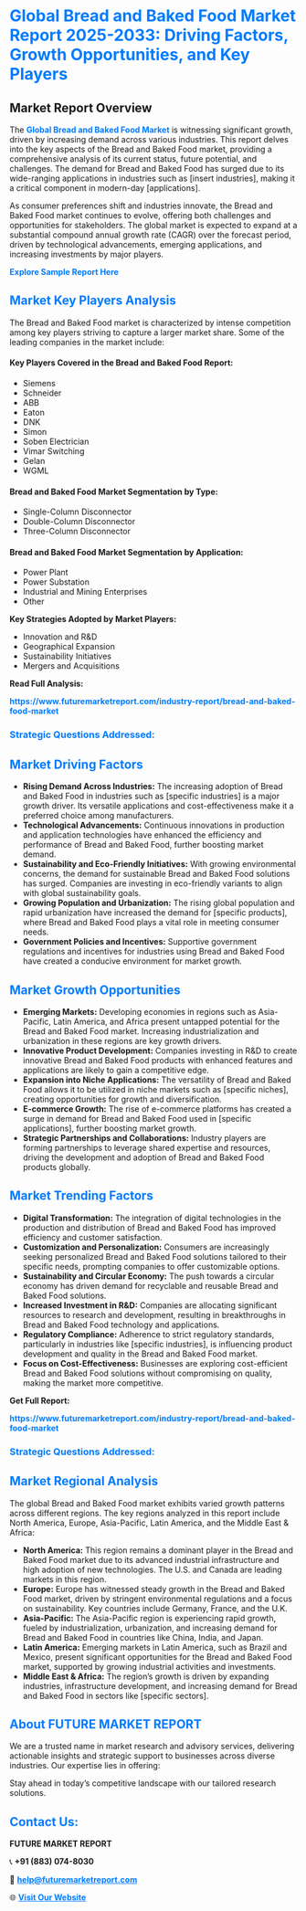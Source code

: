 <h1 style="color: #007BFF;">Global Bread and Baked Food Market Report 2025-2033: Driving Factors, Growth Opportunities, and Key Players</h1>

<section id="overview">
<h2>Market Report Overview</h2>
<p>The <a href="https://www.futuremarketreport.com/industry-report/bread-and-baked-food-market" style="color: #007BFF; text-decoration: none;"><strong>Global Bread and Baked Food Market</strong></a> is witnessing significant growth, driven by increasing demand across various industries. This report delves into the key aspects of the Bread and Baked Food market, providing a comprehensive analysis of its current status, future potential, and challenges. The demand for Bread and Baked Food has surged due to its wide-ranging applications in industries such as [insert industries], making it a critical component in modern-day [applications].</p>
<p>As consumer preferences shift and industries innovate, the Bread and Baked Food market continues to evolve, offering both challenges and opportunities for stakeholders. The global market is expected to expand at a substantial compound annual growth rate (CAGR) over the forecast period, driven by technological advancements, emerging applications, and increasing investments by major players.</p>
</section>

<section id="overview">
<p><a href="https://www.futuremarketreport.com/request-sample/reportId=32524" style="color: #007BFF; text-decoration: none;"><strong>Explore Sample Report Here</strong></a></p>
</section>

<section id="key-players">
<h2 style="color: #007BFF;">Market Key Players Analysis</h2>
<p>The Bread and Baked Food market is characterized by intense competition among key players striving to capture a larger market share. Some of the leading companies in the market include:</p>
<h4>Key Players Covered in the Bread and Baked Food Report:</h4>
<ul><li>Siemens</li><li>Schneider</li><li>ABB</li><li>Eaton</li><li>DNK</li><li>Simon</li><li>Soben Electrician</li><li>Vimar Switching</li><li>Gelan</li><li>WGML</li></ul>
<h4>Bread and Baked Food Market Segmentation by Type:</h4>
<ul><li>Single-Column Disconnector</li><li>Double-Column Disconnector</li><li>Three-Column Disconnector</li></ul>

<h4>Bread and Baked Food Market Segmentation by Application:</h4>
<ul><li>Power Plant</li><li>Power Substation</li><li>Industrial and Mining Enterprises</li><li>Other</li></ul>
<p><strong>Key Strategies Adopted by Market Players:</strong></p>
<ul>
<li>Innovation and R&D</li>
<li>Geographical Expansion</li>
<li>Sustainability Initiatives</li>
<li>Mergers and Acquisitions</li>
</ul>
</section>

<section>
<p><strong>Read Full Analysis: </strong></p><a href="https://www.futuremarketreport.com/industry-report/bread-and-baked-food-market" style="color: #007BFF; text-decoration: none;"><strong>https://www.futuremarketreport.com/industry-report/bread-and-baked-food-market</strong></a>
<h3 style="color: #007BFF;">Strategic Questions Addressed:</h3>
</section>

<section id="driving-factors">
<h2 style="color: #007BFF;">Market Driving Factors</h2>
<ul>
<li><strong>Rising Demand Across Industries:</strong> The increasing adoption of Bread and Baked Food in industries such as [specific industries] is a major growth driver. Its versatile applications and cost-effectiveness make it a preferred choice among manufacturers.</li>
<li><strong>Technological Advancements:</strong> Continuous innovations in production and application technologies have enhanced the efficiency and performance of Bread and Baked Food, further boosting market demand.</li>
<li><strong>Sustainability and Eco-Friendly Initiatives:</strong> With growing environmental concerns, the demand for sustainable Bread and Baked Food solutions has surged. Companies are investing in eco-friendly variants to align with global sustainability goals.</li>
<li><strong>Growing Population and Urbanization:</strong> The rising global population and rapid urbanization have increased the demand for [specific products], where Bread and Baked Food plays a vital role in meeting consumer needs.</li>
<li><strong>Government Policies and Incentives:</strong> Supportive government regulations and incentives for industries using Bread and Baked Food have created a conducive environment for market growth.</li>
</ul>
</section>

<section id="growth-opportunities">
<h2 style="color: #007BFF;">Market Growth Opportunities</h2>
<ul>
<li><strong>Emerging Markets:</strong> Developing economies in regions such as Asia-Pacific, Latin America, and Africa present untapped potential for the Bread and Baked Food market. Increasing industrialization and urbanization in these regions are key growth drivers.</li>
<li><strong>Innovative Product Development:</strong> Companies investing in R&D to create innovative Bread and Baked Food products with enhanced features and applications are likely to gain a competitive edge.</li>
<li><strong>Expansion into Niche Applications:</strong> The versatility of Bread and Baked Food allows it to be utilized in niche markets such as [specific niches], creating opportunities for growth and diversification.</li>
<li><strong>E-commerce Growth:</strong> The rise of e-commerce platforms has created a surge in demand for Bread and Baked Food used in [specific applications], further boosting market growth.</li>
<li><strong>Strategic Partnerships and Collaborations:</strong> Industry players are forming partnerships to leverage shared expertise and resources, driving the development and adoption of Bread and Baked Food products globally.</li>
</ul>
</section>

<section id="trending-factors">
<h2 style="color: #007BFF;">Market Trending Factors</h2>
<ul>
<li><strong>Digital Transformation:</strong> The integration of digital technologies in the production and distribution of Bread and Baked Food has improved efficiency and customer satisfaction.</li>
<li><strong>Customization and Personalization:</strong> Consumers are increasingly seeking personalized Bread and Baked Food solutions tailored to their specific needs, prompting companies to offer customizable options.</li>
<li><strong>Sustainability and Circular Economy:</strong> The push towards a circular economy has driven demand for recyclable and reusable Bread and Baked Food solutions.</li>
<li><strong>Increased Investment in R&D:</strong> Companies are allocating significant resources to research and development, resulting in breakthroughs in Bread and Baked Food technology and applications.</li>
<li><strong>Regulatory Compliance:</strong> Adherence to strict regulatory standards, particularly in industries like [specific industries], is influencing product development and quality in the Bread and Baked Food market.</li>
<li><strong>Focus on Cost-Effectiveness:</strong> Businesses are exploring cost-efficient Bread and Baked Food solutions without compromising on quality, making the market more competitive.</li>
</ul>
</section>

<section>
<p><strong>Get Full Report: </strong></p><a href="https://www.futuremarketreport.com/industry-report/bread-and-baked-food-market" style="color: #007BFF; text-decoration: none;"><strong>https://www.futuremarketreport.com/industry-report/bread-and-baked-food-market</strong></a>
<h3 style="color: #007BFF;">Strategic Questions Addressed:</h3>
</section>


<section id="regional-analysis">
<h2 style="color: #007BFF;">Market Regional Analysis</h2>
<p>The global Bread and Baked Food market exhibits varied growth patterns across different regions. The key regions analyzed in this report include North America, Europe, Asia-Pacific, Latin America, and the Middle East & Africa:</p>
<ul>
<li><strong>North America:</strong> This region remains a dominant player in the Bread and Baked Food market due to its advanced industrial infrastructure and high adoption of new technologies. The U.S. and Canada are leading markets in this region.</li>
<li><strong>Europe:</strong> Europe has witnessed steady growth in the Bread and Baked Food market, driven by stringent environmental regulations and a focus on sustainability. Key countries include Germany, France, and the U.K.</li>
<li><strong>Asia-Pacific:</strong> The Asia-Pacific region is experiencing rapid growth, fueled by industrialization, urbanization, and increasing demand for Bread and Baked Food in countries like China, India, and Japan.</li>
<li><strong>Latin America:</strong> Emerging markets in Latin America, such as Brazil and Mexico, present significant opportunities for the Bread and Baked Food market, supported by growing industrial activities and investments.</li>
<li><strong>Middle East & Africa:</strong> The region’s growth is driven by expanding industries, infrastructure development, and increasing demand for Bread and Baked Food in sectors like [specific sectors].</li>
</ul>
</section>

<footer>
<h2 style="color: #007BFF;">About FUTURE MARKET REPORT</h2>
<p>We are a trusted name in market research and advisory services, delivering actionable insights and strategic support to businesses across diverse industries. Our expertise lies in offering:</p>

<p>Stay ahead in today’s competitive landscape with our tailored research solutions.</p>

<h2 style="color: #007BFF;">Contact Us:</h2>
<p><strong>FUTURE MARKET REPORT</strong></p>
<p>📞 <strong>+91 (883) 074-8030</strong></p>
<p>📧 <strong><a href="mailto:help@futuremarketreport.com" style="color: #007BFF;">help@futuremarketreport.com</a></strong></p>
<p>🌐 <strong><a href="https://www.futuremarketreport.com/" style="color: #007BFF;">Visit Our Website</a></strong></p>
</footer>